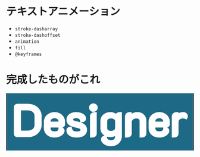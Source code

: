 # テキストアニメーション

- `stroke-dasharray`
- `stroke-dashoffset`
- `animation`
- `fill`
- `@keyframes`

# 完成したものがこれ

![アニメーションgif](https://raw.githubusercontent.com/itsumoonazicode/svg-animation/master/text-animation/a60f83b72c5ed8a69493851f9dda8059.gif)